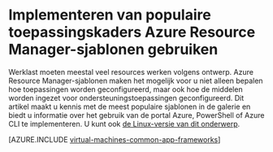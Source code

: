 <properties
   pageTitle="Populaire toepassingskaders implementeren | Microsoft Azure"
   description="Populaire application frameworks voor Windows en Linux VMs Azure Resource Manager-sjablonen gebruiken voor de installatie van Active Directory, Docker en nog veel meer maken."
   services="virtual-machines-windows"
   documentationCenter="virtual-machines"
   authors="squillace"
   manager="timlt"
   editor=""
   tags="azure-resource-manager" />

<tags
   ms.service="virtual-machines-windows"
   ms.devlang="na"
   ms.topic="article"
   ms.tgt_pltfrm="vm-windows"
   ms.workload="infrastructure"
   ms.date="08/29/2016"
   ms.author="rasquill"/>

# <a name="deploy-popular-application-frameworks-using-azure-resource-manager-templates"></a>Implementeren van populaire toepassingskaders Azure Resource Manager-sjablonen gebruiken

Werklast moeten meestal veel resources werken volgens ontwerp. Azure Resource Manager-sjablonen maken het mogelijk voor u niet alleen bepalen hoe toepassingen worden geconfigureerd, maar ook hoe de middelen worden ingezet voor ondersteuningstoepassingen geconfigureerd. Dit artikel maakt u kennis met de meest populaire sjablonen in de galerie en biedt u informatie over het gebruik van de portal Azure, PowerShell of Azure CLI te implementeren. U kunt ook [de Linux-versie van dit onderwerp](virtual-machines-linux-app-frameworks.md).

[AZURE.INCLUDE [virtual-machines-common-app-frameworks](../../includes/virtual-machines-common-app-frameworks.md)]
